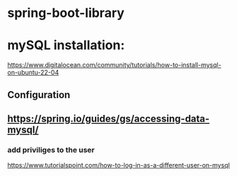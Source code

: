 # spring-boot-library

# mySQL installation:
https://www.digitalocean.com/community/tutorials/how-to-install-mysql-on-ubuntu-22-04
## Configuration
## https://spring.io/guides/gs/accessing-data-mysql/
### add priviliges to the user
https://www.tutorialspoint.com/how-to-log-in-as-a-different-user-on-mysql
